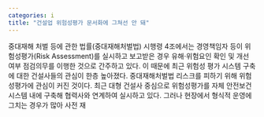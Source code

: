 ```yaml
---
categories: i
title: "건설업 위험성평가 문서화에 그쳐선 안 돼"
---
```

중대재해 처벌 등에 관한 법률(중대재해처벌법) 시행령 4조에서는 경영책임자 등이 위험성평가(Risk Assessment)를 실시하고 보고받은 경우 유해·위험요인 확인 및 개선 여부 점검의무를 이행한 것으로 간주하고 있다. 이 때문에 최근 위험성 평가 시스템 구축에 대한 건설사들의 관심이 한층 높아졌다. 중대재해처벌법 리스크를 피하기 위해 위험성평가에 관심이 커진 것이다. 최근 대형 건설사 중심으로 위험성평가를 자체 안전보건시스템 내에 구축해 협력사와 연계하여 실시하고 있다. 그러나 현장에서 형식적 운영에 그치는 경우가 많아 사전 재